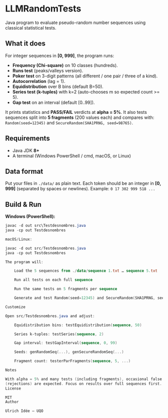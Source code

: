 ﻿# LLMRandomTests

Java program to evaluate pseudo-random number sequences using classical statistical tests.

## What it does

For integer sequences in **[0, 999]**, the program runs:
- **Frequency (Chi-square)** on 10 classes (hundreds).
- **Runs test** (peaks/valleys version).
- **Poker test** on 3-digit patterns (all different / one pair / three of a kind).
- **Autocorrelation** (lag = 1).
- **Equidistribution** over B bins (default B=50).
- **Series test (k-tuples)** with k=2 (auto-chooses m so expected count >= 5).
- **Gap test** on an interval (default [0..99]).

It prints statistics and **PASS/FAIL** verdicts at **alpha = 5%**.
It also tests sequences split into **5 fragments** (200 values each) and compares with:
`Random(seed=12345)` and `SecureRandom(SHA1PRNG, seed=98765)`.

## Requirements
- Java JDK **8+**
- A terminal (Windows PowerShell / cmd, macOS, or Linux)

## Data format
Put your files in `./data/` as plain text. Each token should be an integer in **[0, 999]**
(separated by spaces or newlines). Example: `0 17 302 999 518 ...`

## Build & Run

**Windows (PowerShell):**
```powershell
javac -d out src\Testdesnombres.java
java -cp out Testdesnombres

macOS/Linux:

javac -d out src/Testdesnombres.java
java -cp out Testdesnombres

The program will:

    Load the 5 sequences from ./data/sequence 1.txt … sequence 5.txt

    Run all tests on each full sequence

    Run the same tests on 5 fragments per sequence

    Generate and test Random(seed=12345) and SecureRandom(SHA1PRNG, seed=98765)

Customize

Open src/Testdesnombres.java and adjust:

    Equidistribution bins: testEquidistribution(sequence, 50)

    Series k-tuples: testSeries(sequence, 2)

    Gap interval: testGapInterval(sequence, 0, 99)

    Seeds: genRandomSeq(...), genSecureRandomSeq(...)

    Fragment count: testerParFragments(sequence, 5, ...)

Notes

With alpha = 5% and many tests (including fragments), occasional false positives
(rejections) are expected. Focus on results over full sequences first.
License

MIT
Author

Ulrich Idée — UQO

